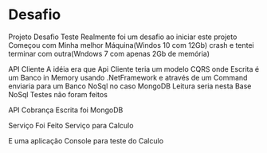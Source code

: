 # Desafio
Projeto Desafio Teste
Realmente foi um desafio ao iniciar este projeto
 Começou com Minha melhor Máquina(Windos 10 com 12Gb) crash
 e tentei terminar com outra(Wndows 7 com apenas 2Gb de memória)  
 
 API Cliente 
   A idéia era que Api Cliente teria um modelo CQRS onde Escrita é um Banco in Memory usando .NetFramework e através de um Command enviaria
 para um Banco NoSql no caso MongoDB
 Leitura seria nesta Base NoSql 
 Testes não foram feitos
 
 API Cobrança
 Escrita foi MongoDB
 
 Serviço
 Foi Feito Serviço para Calculo
 
 E uma aplicação Console para teste do  Calculo
 
